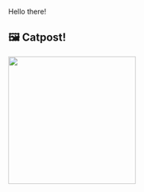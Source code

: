 Hello there!



## 🖼️ Catpost!

<sub>
    <img src="https://cdn2.thecatapi.com/images/BedvI_ovc.jpg" height="256">
</sub>

